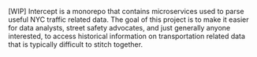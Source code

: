 [WIP]
Intercept is a monorepo that contains microservices used to parse useful NYC traffic related data. The goal of this project is to make it easier for data analysts, street safety advocates, and just generally anyone interested, to access historical information on transportation related data that is typically difficult to stitch together.

